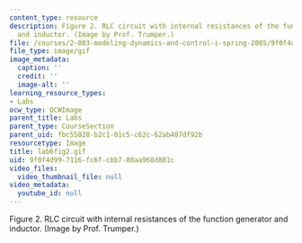 ```yaml
---
content_type: resource
description: Figure 2. RLC circuit with internal resistances of the function generator
  and inductor. (Image by Prof. Trumper.)
file: /courses/2-003-modeling-dynamics-and-control-i-spring-2005/9f0f4d997116fc6fcbb788aa968d881c_lab6fig2.gif
file_type: image/gif
image_metadata:
  caption: ''
  credit: ''
  image-alt: ''
learning_resource_types:
- Labs
ocw_type: OCWImage
parent_title: Labs
parent_type: CourseSection
parent_uid: fbc55028-b2c1-01c5-c62c-62ab407df92b
resourcetype: Image
title: lab6fig2.gif
uid: 9f0f4d99-7116-fc6f-cbb7-88aa968d881c
video_files:
  video_thumbnail_file: null
video_metadata:
  youtube_id: null
---
```

Figure 2. RLC circuit with internal resistances of the function generator and inductor. (Image by Prof. Trumper.)

